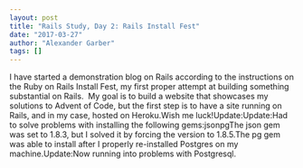 ```yaml
---
layout: post
title: "Rails Study, Day 2: Rails Install Fest"
date: "2017-03-27"
author: "Alexander Garber"
tags: []
---
```


I have started a demonstration blog on Rails according to the instructions on the Ruby on Rails Install Fest, my first proper attempt at building something substantial on Rails.  My goal is to build a website that showcases my solutions to Advent of Code, but the first step is to have a site running on Rails, and in my case, hosted on Heroku.Wish me luck!Update:Update:Had to solve problems with installing the following gems:jsonpgThe json gem was set to 1.8.3, but I solved it by forcing the version to 1.8.5.The pg gem was able to install after I properly re-installed Postgres on my machine.Update:Now running into problems with Postgresql.